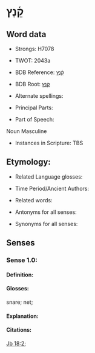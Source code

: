 # קֵ֫נֶץ

<!-- Status: S2="NeedsEdits" -->
<!-- Lexica used for edits:   -->

## Word data

* Strongs: H7078

* TWOT: 2043a

* BDB Reference: [קֵ֫נֶץ](rc://en/bdb/dict/s.ce.ab)

* BDB Root: [קנץ](rc://en/bdb/dict/s.ce.aa)

* Alternate spellings:

* Principal Parts:

* Part of Speech:

Noun Masculine 

* Instances in Scripture: TBS

## Etymology:

* Related Language glosses:

* Time Period/Ancient Authors:

* Related words:

* Antonyms for all senses:

* Synonyms for all senses:

## Senses

### Sense 1.0:

#### Definition:

#### Glosses:

snare; net; 

#### Explanation:

#### Citations:

[Jb 18:2](rc://he/uhb/book/job/18/2); 

